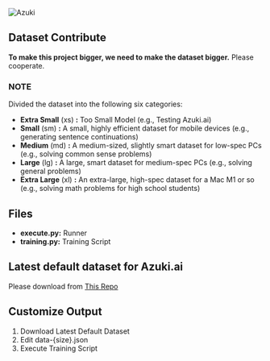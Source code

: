 
![Azuki](https://github.com/user-attachments/assets/2bcfd1d5-7998-4b3f-8e42-fe7269082d19)

## Dataset Contribute
**To make this project bigger, we need to make the dataset bigger.**
Please cooperate.

### NOTE
Divided the dataset into the following six categories:
- **Extra Small** (xs) **:** Too Small Model (e.g., Testing Azuki.ai)
- **Small** (sm) **:** A small, highly efficient dataset for mobile devices (e.g., generating sentence continuations)
- **Medium** (md) **:** A medium-sized, slightly smart dataset for low-spec PCs (e.g., solving common sense problems)
- **Large** (lg) **:** A large, smart dataset for medium-spec PCs (e.g., solving general problems)
- **Extra Large** (xl) **:** An extra-large, high-spec dataset for a Mac M1 or so (e.g., solving math problems for high school students)

## Files
- **execute.py:** Runner
- **training.py:** Training Script

## Latest default dataset for Azuki.ai
Please download from [This Repo](https://github.com/DiamondGotCat/Dataset-for-Azuki.ai)

## Customize Output
1. Download Latest Default Dataset
2. Edit data-{size}.json
3. Execute Training Script
